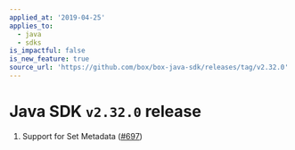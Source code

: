 ```yaml
---
applied_at: '2019-04-25'
applies_to:
  - java
  - sdks
is_impactful: false
is_new_feature: true
source_url: 'https://github.com/box/box-java-sdk/releases/tag/v2.32.0'
---
```


# Java SDK `v2.32.0` release

1. Support for Set Metadata ([#697](https://github.com/box/box-java-sdk/pull/697))